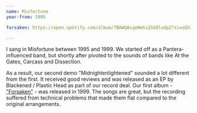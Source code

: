 ```yaml
---
name: Misfortune
year-from: 1995

forsaken: https://open.spotify.com/album/7BAWQAsqeHmhiZGVOludpZ?si=oQVJt2AuQ5GZC0zyh5FXOA

---
```


I sang in Misfortune between 1995 and 1999. We started off as a Pantera-influenced band, but shortly after pivoted to the sounds of bands like At the Gates, Carcass and Dissection.

As a result, our second demo "Midnightenlightened" sounded a lot different from the first. It received good reviews and was released as an EP by Blackened / Plastic Head as part of our record deal. Our first album - ["Forsaken"]({{page.forsaken}}) - was released in 1999. The songs are great, but the recording suffered from technical problems that made them flat compared to the original arrangements.